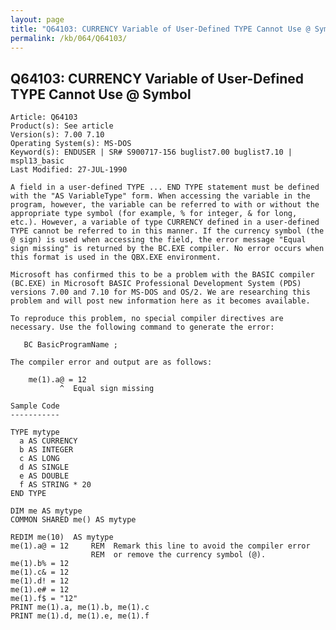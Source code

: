 ```yaml
---
layout: page
title: "Q64103: CURRENCY Variable of User-Defined TYPE Cannot Use @ Symbol"
permalink: /kb/064/Q64103/
---
```


## Q64103: CURRENCY Variable of User-Defined TYPE Cannot Use @ Symbol

	Article: Q64103
	Product(s): See article
	Version(s): 7.00 7.10
	Operating System(s): MS-DOS
	Keyword(s): ENDUSER | SR# S900717-156 buglist7.00 buglist7.10 | mspl13_basic
	Last Modified: 27-JUL-1990
	
	A field in a user-defined TYPE ... END TYPE statement must be defined
	with the "AS VariableType" form. When accessing the variable in the
	program, however, the variable can be referred to with or without the
	appropriate type symbol (for example, % for integer, & for long,
	etc.). However, a variable of type CURRENCY defined in a user-defined
	TYPE cannot be referred to in this manner. If the currency symbol (the
	@ sign) is used when accessing the field, the error message "Equal
	sign missing" is returned by the BC.EXE compiler. No error occurs when
	this format is used in the QBX.EXE environment.
	
	Microsoft has confirmed this to be a problem with the BASIC compiler
	(BC.EXE) in Microsoft BASIC Professional Development System (PDS)
	versions 7.00 and 7.10 for MS-DOS and OS/2. We are researching this
	problem and will post new information here as it becomes available.
	
	To reproduce this problem, no special compiler directives are
	necessary. Use the following command to generate the error:
	
	   BC BasicProgramName ;
	
	The compiler error and output are as follows:
	
	    me(1).a@ = 12
	           ^  Equal sign missing
	
	Sample Code
	-----------
	
	TYPE mytype
	  a AS CURRENCY
	  b AS INTEGER
	  c AS LONG
	  d AS SINGLE
	  e AS DOUBLE
	  f AS STRING * 20
	END TYPE
	
	DIM me AS mytype
	COMMON SHARED me() AS mytype
	
	REDIM me(10)  AS mytype
	me(1).a@ = 12     REM  Remark this line to avoid the compiler error
	                  REM  or remove the currency symbol (@).
	me(1).b% = 12
	me(1).c& = 12
	me(1).d! = 12
	me(1).e# = 12
	me(1).f$ = "12"
	PRINT me(1).a, me(1).b, me(1).c
	PRINT me(1).d, me(1).e, me(1).f
